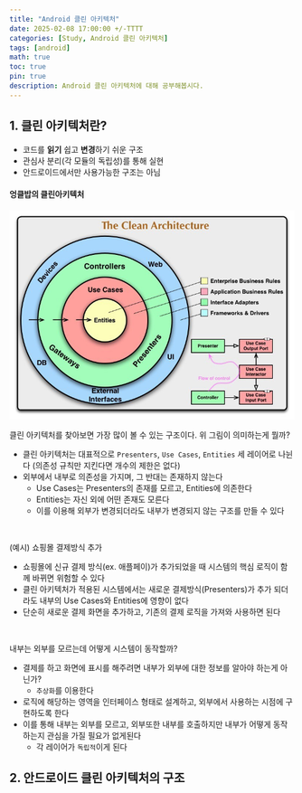 ```yaml
---
title: "Android 클린 아키텍처"
date: 2025-02-08 17:00:00 +/-TTTT
categories: [Study, Android 클린 아키텍처]
tags: [android]
math: true
toc: true
pin: true
description: Android 클린 아키텍처에 대해 공부해봅시다.
---
```


## **1. 클린 아키텍처란?**
- 코드를 **읽기** 쉽고 **변경**하기 쉬운 구조
- 관심사 분리(각 모듈의 독립성)를 통해 실현
- 안드로이드에서만 사용가능한 구조는 아님

#### 엉클밥의 클린아키텍처

![clean_architecture](/assets/img/for_post/clean_architecture.jpg)

클린 아키텍처를 찾아보면 가장 많이 볼 수 있는 구조이다. 위 그림이 의미하는게 뭘까?
- 클린 아키텍처는 대표적으로 `Presenters`, `Use Cases`, `Entities` 세 레이어로 나뉜다 (의존성 규칙만 지킨다면 개수의 제한은 없다)
- 외부에서 내부로 의존성을 가지며, 그 반대는 존재하지 않는다
    - Use Cases는 Presenters의 존재를 모르고, Entities에 의존한다
    - Entities는 자신 외에 어떤 존재도 모른다
    - 이를 이용해 외부가 변경되더라도 내부가 변경되지 않는 구조를 만들 수 있다

<br/>

(예시) 쇼핑몰 결제방식 추가
- 쇼핑몰에 신규 결제 방식(ex. 애플페이)가 추가되었을 때 시스템의 핵심 로직이 함께 바뀌면 위험할 수 있다
- 클린 아키텍처가 적용된 시스템에서는 새로운 결제방식(Presenters)가 추가 되더라도 내부의 Use Cases와 Entities에 영향이 없다
- 단순히 새로운 결제 화면을 추가하고, 기존의 결제 로직을 가져와 사용하면 된다

<br/>

내부는 외부를 모르는데 어떻게 시스템이 동작할까?
- 결제를 하고 화면에 표시를 해주려면 내부가 외부에 대한 정보를 알아야 하는게 아닌가?
    - `추상화`를 이용한다
- 로직에 해당하는 영역을 인터페이스 형태로 설계하고, 외부에서 사용하는 시점에 구현하도록 한다
- 이를 통해 내부는 외부를 모르고, 외부또한 내부를 호출하지만 내부가 어떻게 동작하는지 관심을 가질 필요가 없게된다
    - 각 레이어가 `독립적`이게 된다

## **2. 안드로이드 클린 아키텍처의 구조**

